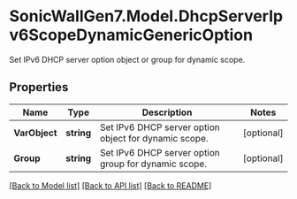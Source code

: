 # SonicWallGen7.Model.DhcpServerIpv6ScopeDynamicGenericOption
Set IPv6 DHCP server option object or group for dynamic scope.

## Properties

Name | Type | Description | Notes
------------ | ------------- | ------------- | -------------
**VarObject** | **string** | Set IPv6 DHCP server option object for dynamic scope. | [optional] 
**Group** | **string** | Set IPv6 DHCP server option group for dynamic scope. | [optional] 

[[Back to Model list]](../README.md#documentation-for-models) [[Back to API list]](../README.md#documentation-for-api-endpoints) [[Back to README]](../README.md)

